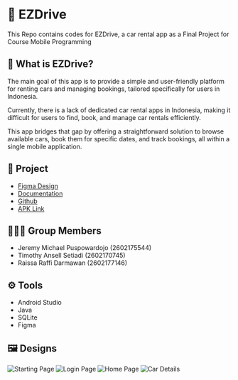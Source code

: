 # 🚗 EZDrive
This Repo contains codes for EZDrive, a car rental app as a Final Project for Course Mobile Programming

## 📝 What is EZDrive?
The main goal of this app is to provide a simple and user-friendly platform for renting cars and managing bookings, tailored specifically for users in Indonesia. 

Currently, there is a lack of dedicated car rental apps in Indonesia, making it difficult for users to find, book, and manage car rentals efficiently. 

This app bridges that gap by offering a straightforward solution to browse available cars, book them for specific dates, and track bookings, all within a single mobile application.

## 📂 Project
* [Figma Design](https://www.figma.com/design/V9HOn3YNrZ1i9M8PdD3mP5/Mobprog-Project?node-id=0-1&p=f&t=nMDkZGU8DiWIHGZK-0)
* [Documentation](https://docs.google.com/document/d/1WP_row9iqhcAnnwgdKZa3M26MMykuA3Wu5YglZIKMqM/edit?usp=sharing)
* [Github](https://github.com/raf0411/EZDrive-MOBPROG)
* [APK Link](https://binusianorg-my.sharepoint.com/personal/raissa_darmawan_binus_ac_id/_layouts/15/guestaccess.aspx?share=Eliw4QXdWBxKq5WvVc69NYcBAjB28ooOm6eKtDMTFImPrA&e=3O8ate)

## 🧑‍🤝‍🧑 Group Members
* Jeremy Michael Puspowardojo (2602175544)
* Timothy Ansell Setiadi (2602170745)
* Raissa Raffi Darmawan (2602177146)

## ⚙️ Tools
* Android Studio
* Java
* SQLite
* Figma

## 🖼️ Designs
![Starting Page](https://i.ibb.co/98rDrQn/Start-Page.png)
![Login Page](https://i.ibb.co/PtB4vSW/Login-Page.png)
![Home Page](https://i.ibb.co/NprqCZ3/Home-Page.png)
![Car Details](https://i.ibb.co/dW3qkr0/Car-Page.png)
